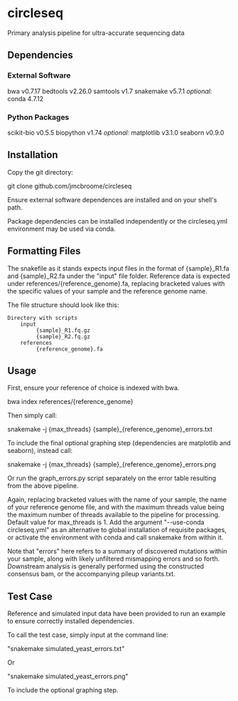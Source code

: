 # circleseq
 Primary analysis pipeline for ultra-accurate sequencing data

## Dependencies
### External Software
bwa v0.7.17
bedtools v2.26.0
samtools v1.7
snakemake v5.7.1
*optional:* conda 4.7.12
### Python Packages
scikit-bio v0.5.5
biopython v1.74
*optional:* matplotlib v3.1.0
seaborn v0.9.0

## Installation
Copy the git directory:

git clone github.com/jmcbroome/circleseq

Ensure external software dependences are installed and on your shell's path.

Package dependencies can be installed independently or the circleseq.yml environment may be used via conda.

## Formatting Files
The snakefile as it stands expects input files in the format of {sample}\_R1.fa and {sample}\_R2.fa under the "input" file folder. 
Reference data is expected under references/{reference_genome}.fa, replacing bracketed values with the specific values of your sample and the reference genome name.

The file structure should look like this:

    Directory with scripts
        input
             {sample}_R1.fq.gz
             {sample}_R2.fq.gz
        references
             {reference_genome}.fa

## Usage
First, ensure your reference of choice is indexed with bwa.

bwa index references/{reference_genome}

Then simply call:

snakemake -j {max_threads} {sample}\_{reference_genome}\_errors.txt

To include the final optional graphing step (dependencies are matplotlib and seaborn), instead call:

snakemake -j {max_threads} {sample}\_{reference_genome}\_errors.png

Or run the graph_errors.py script separately on the error table resulting from the above pipeline.

Again, replacing bracketed values with the name of your sample, the name of your reference genome file, and with the maximum threads value being the maximum number of threads available to the pipeline for processing. Default value for max_threads is 1.
Add the argument "--use-conda circleseq.yml" as an alternative to global installation of requisite packages, or activate the environment with conda and call snakemake from within it.

Note that "errors" here refers to a summary of discovered mutations within your sample, along with likely unfiltered mismapping errors and so forth. Downstream analysis is generally performed using the constructed consensus bam, or the accompanying pileup variants.txt.

## Test Case
Reference and simulated input data have been provided to run an example to ensure correctly installed dependencies. 

To call the test case, simply input at the command line:

"snakemake simulated_yeast_errors.txt"

Or

"snakemake simulated_yeast_errors.png"

To include the optional graphing step.
